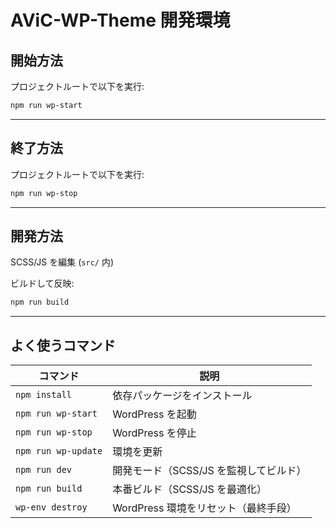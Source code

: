 # AViC-WP-Theme 開発環境

## 開始方法

プロジェクトルートで以下を実行:

```powershell
npm run wp-start
```

---

## 終了方法

プロジェクトルートで以下を実行:

```powershell
npm run wp-stop
```

---

## 開発方法

SCSS/JS を編集 (`src/` 内)

ビルドして反映:

```powershell
npm run build
```

---

## よく使うコマンド

| コマンド                | 説明                             |
| ------------------- | -------------------------------- |
| `npm install`       | 依存パッケージをインストール        |
| `npm run wp-start`  | WordPress を起動                  |
| `npm run wp-stop`   | WordPress を停止                  |
| `npm run wp-update` | 環境を更新                        |
| `npm run dev`       | 開発モード（SCSS/JS を監視してビルド） |
| `npm run build`     | 本番ビルド（SCSS/JS を最適化）       |
| `wp-env destroy`    | WordPress 環境をリセット（最終手段） |

```
